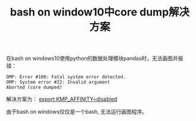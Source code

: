﻿---
layout: post
title: bash on window10中core dump解决方案
---

在bash on windows10使用python的数据处理模块pandas时，无法画图并报错：

<!--more-->

```
OMP: Error #100: Fatal system error detected.
OMP: System error #22: Invalid argument
Aborted (core dumped)
```

解决方案为：
[export KMP_AFFINITY=disabled](https://github.com/Microsoft/BashOnWindows/issues/785)

由于bash on windows仅仅是一个bash, 无法运行画图程序。
